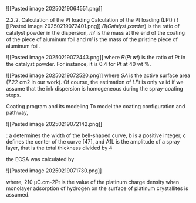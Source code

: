

![[Pasted image 20250219064551.png]]



2.2.2. Calculation of the Pt loading
Calculation of the Pt loading (LPt) i
![[Pasted image 20250219072401.png]]
𝑅(𝐶𝑎𝑡𝑎𝑙𝑦𝑠𝑡 𝑝𝑜𝑤𝑑𝑒𝑟) is the ratio of catalyst powder in the dispersion, 𝑚𝑓 is the mass at the end of the coating of the piece of aluminum foil and 𝑚𝑖 is the mass of the pristine piece of aluminum foil.

![[Pasted image 20250219072443.png]]
where 𝑅(𝑃𝑡 𝑤𝑡) is the ratio of Pt in the catalyst powder. For instance, it is 0.4 for Pt at 40 wt %.

![[Pasted image 20250219072520.png]]
where 𝑆𝐴 is the active surface area (7.22 cm2 in our work). Of course, the estimation of 𝐿𝑃𝑡 is only valid if we assume that the ink dispersion is homogeneous during the spray-coating steps.


Coating program and its modeling
To model the coating configuration and pathway,

![[Pasted image 20250219072142.png]]

: a determines the width of the bell-shaped curve, b is a positive integer, c defines the center of the curve [47], and A1L is the amplitude of a spray layer, that is the total thickness divided by 4



the ECSA was calculated by

![[Pasted image 20250219071730.png]]

where, 210 μC.cm-2Pt is the value of the platinum charge density when monolayer adsorption of hydrogen on the surface of platinum crystallites is assumed.












